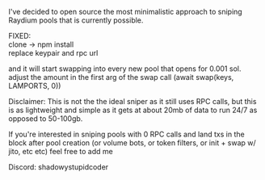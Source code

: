 I've decided to open source the most minimalistic approach to sniping Raydium pools that is currently possible.  

FIXED:  
clone -> npm install  
replace keypair and rpc url  

and it will start swapping into every new pool that opens for 0.001 sol. adjust the amount in the first arg of the swap call (await swap(keys, LAMPORTS, 0))  

Disclaimer: This is not the the ideal sniper as it still uses RPC calls, but this is as lightweight and simple as it gets at about 20mb of data to run 24/7 as opposed to 50-100gb.  

If you're interested in sniping pools with 0 RPC calls and land txs in the block after pool creation (or volume bots, or token filters, or init + swap w/ jito, etc etc) feel free to add me  

Discord: shadowystupidcoder
